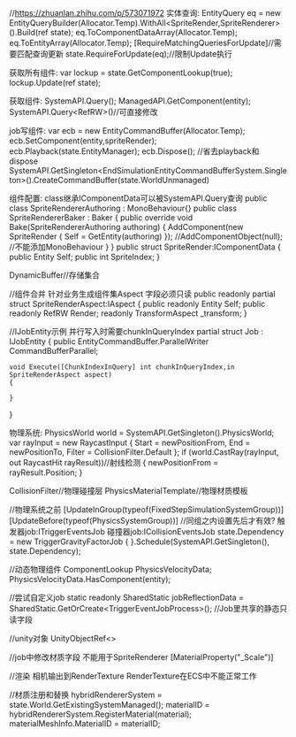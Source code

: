 //https://zhuanlan.zhihu.com/p/573071972
实体查询:
EntityQuery eq = new EntityQueryBuilder(Allocator.Temp).WithAll<SpriteRender,SpriteRenderer>().Build(ref state);
eq.ToComponentDataArray<SpriteRender>(Allocator.Temp);
eq.ToEntityArray(Allocator.Temp);
[RequireMatchingQueriesForUpdate]//需要匹配查询更新
state.RequireForUpdate(eq);//限制Update执行

获取所有组件:
var lockup = state.GetComponentLookup<TriggerGravityFactor>(true);
lockup.Update(ref state);

获取组件:
SystemAPI.Query<SpriteRender>();
ManagedAPI.GetComponent<SpriteRenderer>(entity);
SystemAPI.Query<RefRW<SpriteRender>>()//可直接修改

job写组件:
var ecb = new EntityCommandBuffer(Allocator.Temp);
ecb.SetComponent(entity,spriteRender);
ecb.Playback(state.EntityManager);
ecb.Dispose();
//省去playback和dispose
SystemAPI.GetSingleton<EndSimulationEntityCommandBufferSystem.Singleton>().CreateCommandBuffer(state.WorldUnmanaged)

组件配置:
class继承IComponentData可以被SystemAPI.Query查询
public class SpriteRendererAuthoring : MonoBehaviour{}
public class SpriteRendererBaker : Baker<SpriteRendererAuthoring>
{
    public override void Bake(SpriteRendererAuthoring authoring)
    {
        AddComponent(new SpriteRender
        {
            Self = GetEntity(authoring)
        });
        //AddComponentObject(null); //不能添加MonoBehaviour
    }
}
public struct SpriteRender:IComponentData
{
    public Entity Self;
    public int SpriteIndex;
}


DynamicBuffer<T>//存储集合

//组件合并 针对业务生成组件集Aspect 字段必须只读
public readonly partial struct SpriteRenderAspect:IAspect
{
    public readonly Entity Self;
    public readonly RefRW<SpriteRender> Render;
    readonly TransformAspect _transform;
}

//IJobEntity示例 并行写入时需要chunkInQueryIndex
partial struct Job : IJobEntity
{
    public EntityCommandBuffer.ParallelWriter CommandBufferParallel;

    void Execute([ChunkIndexInQuery] int chunkInQueryIndex,in SpriteRenderAspect aspect)
    {

    }
}

物理系统:
PhysicsWorld world = SystemAPI.GetSingleton<PhysicsWorldSingleton>().PhysicsWorld;
var rayInput = new RaycastInput
{
    Start = newPositionFrom,
    End = newPositionTo,
    Filter = CollisionFilter.Default
};
if (world.CastRay(rayInput, out RaycastHit rayResult))//射线检测
{
    newPositionFrom = rayResult.Position;
}

CollisionFilter//物理碰撞层
PhysicsMaterialTemplate//物理材质模板

//物理系统之前
[UpdateInGroup(typeof(FixedStepSimulationSystemGroup))]
[UpdateBefore(typeof(PhysicsSystemGroup))] //同组之内设置先后才有效?
触发器job:ITriggerEventsJob
碰撞器job:ICollisionEventsJob
state.Dependency = new TriggerGravityFactorJob
{
}.Schedule(SystemAPI.GetSingleton<SimulationSingleton>(), state.Dependency);

//动态物理组件
ComponentLookup<PhysicsVelocity> PhysicsVelocityData;
PhysicsVelocityData.HasComponent(entity);

//尝试自定义job
static readonly SharedStatic<IntPtr> jobReflectionData = SharedStatic<IntPtr>.GetOrCreate<TriggerEventJobProcess<T>>(); //Job里共享的静态只读字段

//unity对象
UnityObjectRef<>

//job中修改材质字段 不能用于SpriteRenderer
[MaterialProperty("_Scale")]

//渲染 相机输出到RenderTexture
RenderTexture在ECS中不能正常工作

//材质注册和替换
hybridRendererSystem = state.World.GetExistingSystemManaged<EntitiesGraphicsSystem>();
materialID = hybridRendererSystem.RegisterMaterial(material);
materialMeshInfo.MaterialID = materialID;
